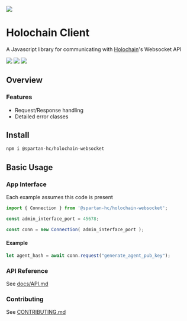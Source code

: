 [![](https://img.shields.io/npm/v/@spartan-hc/holochain-websocket/latest?style=flat-square)](http://npmjs.com/package/@spartan-hc/holochain-websocket)

# Holochain Client
A Javascript library for communicating with [Holochain](https://holochain.org)'s Websocket API

[![](https://img.shields.io/github/issues-raw/spartan-holochain-counsel/holochain-websocket-js?style=flat-square)](https://github.com/spartan-holochain-counsel/holochain-websocket-js/issues)
[![](https://img.shields.io/github/issues-closed-raw/spartan-holochain-counsel/holochain-websocket-js?style=flat-square)](https://github.com/spartan-holochain-counsel/holochain-websocket-js/issues?q=is%3Aissue+is%3Aclosed)
[![](https://img.shields.io/github/issues-pr-raw/spartan-holochain-counsel/holochain-websocket-js?style=flat-square)](https://github.com/spartan-holochain-counsel/holochain-websocket-js/pulls)


## Overview

### Features

- Request/Response handling
- Detailed error classes


## Install

```bash
npm i @spartan-hc/holochain-websocket
```

## Basic Usage

### App Interface

Each example assumes this code is present
```javascript
import { Connection } from '@spartan-hc/holochain-websocket';

const admin_interface_port = 45678;

const conn = new Connection( admin_interface_port );
```

#### Example

```javascript
let agent_hash = await conn.request("generate_agent_pub_key");
```


### API Reference

See [docs/API.md](docs/API.md)

### Contributing

See [CONTRIBUTING.md](CONTRIBUTING.md)
